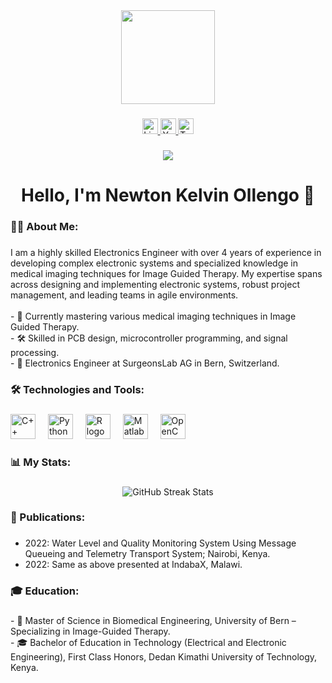<div align="center">
  <img height="150" src="https://camo.githubusercontent.com/62da68eb62b1e5f175f7d1f0191dd89a653d7908feb22d37d4a0ab07365d6791/68747470733a2f2f6d656469612e67697068792e636f6d2f6d656469612f4d3967624264396e6244724f5475314d71782f67697068792e676966"  />
</div>

###

<div align="center">
<a href="https://www.linkedin.com/in/newtonkelvin/">
  <img src="https://img.shields.io/static/v1?message=LinkedIn&logo=linkedin&label=&color=0077B5&logoColor=white&labelColor=&style=for-the-badge" height="25" alt="LinkedIn logo" />
</a>
<a href="https://www.youtube.com/newtonkelvin7309">
  <img src="https://img.shields.io/static/v1?message=YouTube&logo=youtube&label=&color=FF0000&logoColor=white&labelColor=&style=for-the-badge" height="25" alt="YouTube logo" />
</a>
<a href="https://twitter.com/Newton97Kelvin">
  <img src="https://img.shields.io/static/v1?message=Twitter&logo=twitter&label=&color=1DA1F2&logoColor=white&labelColor=&style=for-the-badge" height="25" alt="Twitter logo" />
</a>
</div>

###

<div align="center">
  <img src="https://visitor-badge.laobi.icu/badge?page_id=newtonkelvin.newtonkelvin&"  />
</div>

###

<h1 align="center">Hello, I'm Newton Kelvin Ollengo 👋</h1>

###

<h3 align="left">👨‍💻 About Me:</h3>

###

<p align="left">
I am a highly skilled Electronics Engineer with over 4 years of experience in developing complex electronic systems and specialized knowledge in medical imaging techniques for Image Guided Therapy. My expertise spans across designing and implementing electronic systems, robust project management, and leading teams in agile environments.<br><br>
- 🌱 Currently mastering various medical imaging techniques in Image Guided Therapy.<br>
- 🛠️ Skilled in PCB design, microcontroller programming, and signal processing.<br>
- 💼 Electronics Engineer at SurgeonsLab AG in Bern, Switzerland.
</p>

###

<h3 align="left">🛠 Technologies and Tools:</h3>

###

<div align="left">
  <img src="https://cdn.jsdelivr.net/gh/devicons/devicon/icons/cplusplus/cplusplus-original.svg" height="40" alt="C++ logo" />
  <img width="12" />
  <img src="https://cdn.jsdelivr.net/gh/devicons/devicon/icons/python/python-original.svg" height="40" alt="Python logo" />
  <img width="12" />
  <img src="https://cdn.jsdelivr.net/gh/devicons/devicon/icons/r/r-original.svg" height="40" alt="R logo" />
  <img width="12" />
  <img src="https://cdn.jsdelivr.net/gh/devicons/devicon/icons/matlab/matlab-original.svg" height="40" alt="Matlab logo" />
  <img width="12" />
  <img src="https://cdn.jsdelivr.net/gh/devicons/devicon/icons/opencv/opencv-original.svg" height="40" alt="OpenCV logo" />
</div>

###

<h3 align="left">📊 My Stats:</h3>

###

<div align="center">
  <img src="https://github-readme-streak-stats.herokuapp.com/?user=newtonkelvin&" alt="GitHub Streak Stats" />
</div>

###

<h3 align="left">📝 Publications:</h3>

###

<ul align="left">
  <li>2022: Water Level and Quality Monitoring System Using Message Queueing and Telemetry Transport System; Nairobi, Kenya.</li>
  <li>2022: Same as above presented at IndabaX, Malawi.</li>
</ul>

###

<h3 align="left">🎓 Education:</h3>

###

<p align="left">
- 📖 Master of Science in Biomedical Engineering, University of Bern – Specializing in Image-Guided Therapy.<br>
- 🎓 Bachelor of Education in Technology (Electrical and Electronic Engineering), First Class Honors, Dedan Kimathi University of Technology, Kenya.
</p>

###



